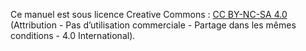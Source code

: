 Ce manuel est sous licence Creative Commons : [CC BY-NC-SA 4.0](https://creativecommons.org/licenses/by-nc-sa/4.0/legalcode.fr) (Attribution - Pas d’utilisation commerciale - Partage dans les mêmes conditions - 4.0 International).
